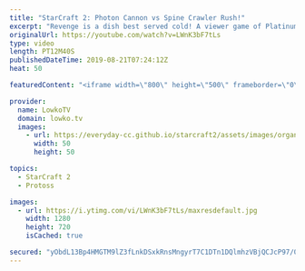 ```yaml
---
title: "StarCraft 2: Photon Cannon vs Spine Crawler Rush!"
excerpt: "Revenge is a dish best served cold! A viewer game of Platinum League Zerg versus Protoss.  Get exclusive content & support my work: http://www.patreon.com/lowkotv  If you have an awesome replay of StarCraft 2 that you think is worth casting, you can send it to replays@lowko.tv.  Be part of the community"
originalUrl: https://youtube.com/watch?v=LWnK3bF7tLs
type: video
length: PT12M40S
publishedDateTime: 2019-08-21T07:24:12Z
heat: 50

featuredContent: "<iframe width=\"800\" height=\"500\" frameborder=\"0\" src=\"https://www.youtube.com/embed/LWnK3bF7tLs\" allow=\"accelerometer; autoplay; encrypted-media; gyroscope; picture-in-picture\" allowfullscreen></iframe>"

provider:
  name: LowkoTV
  domain: lowko.tv
  images:
    - url: https://everyday-cc.github.io/starcraft2/assets/images/organizations/lowko.tv-50x50.jpg
      width: 50
      height: 50

topics:
  - StarCraft 2
  - Protoss

images:
  - url: https://i.ytimg.com/vi/LWnK3bF7tLs/maxresdefault.jpg
    width: 1280
    height: 720
    isCached: true

secured: "yObdL13Bp4HMGTM9lZ3fLnkDSxkRnsMngyrT7C1DTn1DQlmhzVBjQCJcP97/0elV1RIXcqdAzKpsbDB67K3YljQHLobOJN9ju0w68e6F+E7+VsEAZxEvMf723Y4FaFLPEZo+ZcWD0yMfwSoWMl8RT7CuVk1m3RaJx5ABup5zOZw/pkcb9ZOyv8ByI/SCGdaF3R2BlUPLafs5UKDmbCWJjE375ZnP87Cc3zAOU+ETptzYGFJZE49AI5CLigJ2lvbSkTXvKEr+ONtPAWJ10o1Ehwe9wo7yLDpzVINw+sqAznLCQGA0D+po6nug01AV2oO8wlR9syo0KzUrL2i63mcK9Vy8aj0pvDTQ8rTRy7GQBuu3+6YdR3DIIiOvoTQg7cbDADLq6BCJit/p66YR8KqxtGQKEc1C9lwCfjJeGJMC8so=;Nzj4CNRMCHZ6wytDlItxjg=="
---
```


